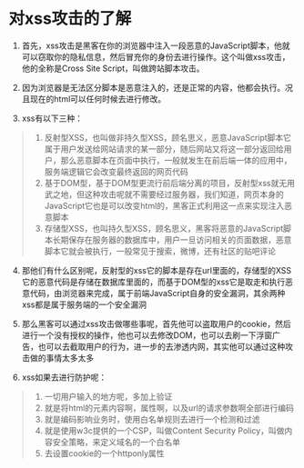 # 对xss攻击的了解

1. 首先，xss攻击是黑客在你的浏览器中注入一段恶意的JavaScript脚本，他就可以窃取你的隐私信息，然后冒充你的身份去进行操作。这个叫做xss攻击，他的全称是Cross Site Script，叫做跨站脚本攻击。

2. 因为浏览器是无法区分脚本是恶意注入的，还是正常的内容，他都会执行。况且现在的html可以任何时候去进行修改。

3. xss有以下三种：
> 1. 反射型XSS，也叫做非持久型XSS，顾名思义，恶意JavaScript脚本它属于用户发送给网站请求的某一部分，随后网站又将这一部分返回给用户，那么恶意脚本在页面中执行，一般就发生在前后端一体的应用中，服务端逻辑它会改变最终返回的网页代码
> 2. 基于DOM型，基于DOM型更流行前后端分离的项目，反射型xss就无用武之地，但这种攻击呢就不需要经过服务器，我们知道，网页本身的JavaScript它也是可以改变html的，黑客正式利用这一点来实现注入恶意脚本
> 3. 存储型XSS，也叫持久型XSS，顾名思义，黑客将恶意的JavaScript脚本长期保存在服务器的数据库中，用户一旦访问相关的页面数据，恶意脚本它就会被执行，一般常见于搜索，微博，还有社区的贴吧评论

4. 那他们有什么区别呢，反射型的xss它的脚本是存在url里面的，存储型的XSS它的恶意代码是存储在数据库里面的，而基于DOM型的xss它是取走和执行恶意代码，由浏览器来完成，属于前端JavaScript自身的安全漏洞，其余两种xss都是属于服务端的一个安全漏洞

5. 那么黑客可以通过xss攻击做哪些事呢，首先他可以盗取用户的cookie，然后进行一个没有授权的操作，他也可以去修改DOM，也可以去刷一下浮窗广告，也可以去截取用户的行为，进一步的去渗透内网，其实他可以通过这种攻击做的事情太多太多

6. xss如果去进行防护呢：
> 1. 一切用户输入的地方呢，多加上验证
> 2. 就是将html的元素内容啊，属性啊，以及url的请求参数啊全部进行编码
> 3. 就是编码影响业务时，使用白名单规则去进行一个检测和过滤
> 4. 就是使用w3c提供的一个CSP，叫做Content Security Policy，叫做内容安全策略，来定义域名的一个白名单
> 5. 去设置cookie的一个httponly属性